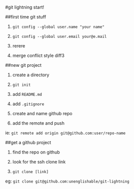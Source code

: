 #git lightning start!

##first time git stuff

1. `git config --global user.name "your name"`

2. `git config --global user.email your@e.mail`

3. rerere

4. merge conflict style diff3

##new git project

1. create a directory

2. `git init`

3. add `README.md`

4. add `.gitignore`

5. create and name github repo

6. add the remote and push

ie: `git remote add origin git@github.com:user/repo-name`

##get a github project

1. find the repo on github

2. look for the ssh clone link

3. `git clone [link]`

eg: `git clone git@github.com:unenglishable/git-lightning`
